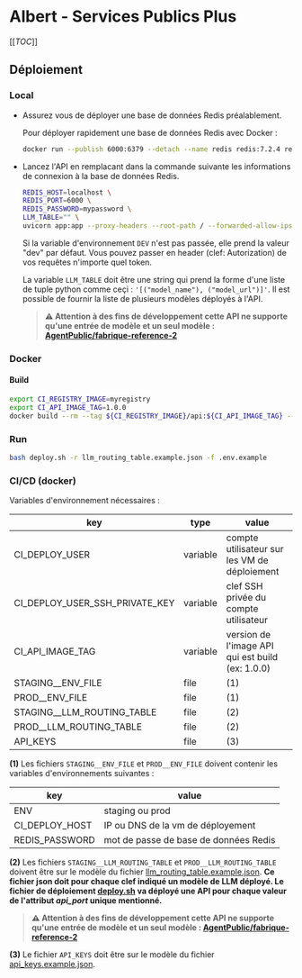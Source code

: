 # Albert - Services Publics Plus

[[_TOC_]]

## Déploiement

### Local

* Assurez vous de déployer une base de données Redis préalablement.

    Pour déployer rapidement une base de données Redis avec Docker :

    ```bash
    docker run --publish 6000:6379 --detach --name redis redis:7.2.4 redis-server --save 20 1 --loglevel warning --requirepass mypassword
    ```

* Lancez l'API en remplacant dans la commande suivante les informations de connexion à la base de données Redis.

    ```bash
    REDIS_HOST=localhost \
    REDIS_PORT=6000 \
    REDIS_PASSWORD=mypassword \
    LLM_TABLE="" \
    uvicorn app:app --proxy-headers --root-path / --forwarded-allow-ips '*' --host 0.0.0.0 --port 8000 --reload
    ```

    Si la variable d'environnement `DEV` n'est pas passée, elle prend la valeur "dev" par défaut. Vous pouvez passer en header (clef: Autorization) de vos requêtes n'importe quel token.

    La variable `LLM_TABLE` doit être une string qui prend la forme d'une liste de tuple python comme ceçi : `'[("model_name"), ("model_url")]'`. Il est possible de fournir la liste de plusieurs modèles déployés à l'API.

    > **⚠️ Attention à des fins de développement cette API ne supporte qu'une entrée de modèle et un seul modèle : [AgentPublic/fabrique-reference-2](https://huggingface.co/AgentPublic/fabrique-reference-2)**

### Docker

#### Build

```bash
export CI_REGISTRY_IMAGE=myregistry
export CI_API_IMAGE_TAG=1.0.0
docker build --rm --tag ${CI_REGISTRY_IMAGE}/api:${CI_API_IMAGE_TAG} --file ./Dockerfile .
```

### Run

```bash
bash deploy.sh -r llm_routing_table.example.json -f .env.example
```

### CI/CD (docker)

Variables d'environnement nécessaires :

| key | type | value |
| --- | --- | --- |
| CI_DEPLOY_USER | variable | compte utilisateur sur les VM de déploiement |
| CI_DEPLOY_USER_SSH_PRIVATE_KEY | variable | clef SSH privée du compte utilisateur |
| CI_API_IMAGE_TAG | variable | version de l'image API qui est build (ex: 1.0.0) |
| STAGING__ENV_FILE | file | (1) |
| PROD__ENV_FILE | file | (1) |
| STAGING__LLM_ROUTING_TABLE | file | (2) |
| PROD__LLM_ROUTING_TABLE | file | (2) |
| API_KEYS | file | (3) |

**(1)** Les fichiers `STAGING__ENV_FILE` et `PROD__ENV_FILE` doivent contenir les variables d'environnements suivantes :

| key | value |
| --- | --- |
| ENV | staging ou prod |
| CI_DEPLOY_HOST | IP ou DNS de la vm de déployement |![alt text](image.png)
| REDIS_PASSWORD | mot de passe de base de données Redis |


**(2)** Les fichiers `STAGING__LLM_ROUTING_TABLE` et `PROD__LLM_ROUTING_TABLE` doivent être sur le modèle du fichier [llm_routing_table.example.json](./llm_routing_table.example.json). **Ce fichier json doit pour chaque clef indiqué un modèle de LLM déployé. Le fichier de déploiement [deploy.sh](./deploy.sh) va déployé une API pour chaque valeur de l'attribut *api_port* unique mentionné.**

> **⚠️ Attention à des fins de développement cette API ne supporte qu'une entrée de modèle et un seul modèle : [AgentPublic/fabrique-reference-2](https://huggingface.co/AgentPublic/fabrique-reference-2)**

**(3)** Le fichier `API_KEYS` doit être sur le modèle du fichier [api_keys.example.json](./api_keys.example.json).
